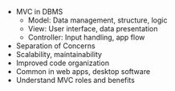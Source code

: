 - MVC in DBMS
  - Model: Data management, structure, logic
  - View: User interface, data presentation
  - Controller: Input handling, app flow
- Separation of Concerns
- Scalability, maintainability
- Improved code organization
- Common in web apps, desktop software
- Understand MVC roles and benefits
